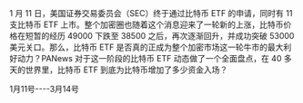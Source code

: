 1 月 11 日，美国证券交易委员会（SEC）终于通过比特币 ETF 的申请，同时有 11 支比特币 ETF 上市。整个加密圈也随着这个消息迎来了一轮新的上涨，比特币价格在短暂的经历 49000 下跌至 38500 之后，再次逐渐回升，并成功突破 53000 美元关口。那么，比特币 ETF 是否真的正成为整个加密市场这一轮牛市的最大利好动力？PANews 对于这一阶段的比特币 ETF 动态做了一个全面盘点，在 40 多天的世界里，比特币 ETF 到底为比特币增加了多少资金入场？

1月11号----3月14号

